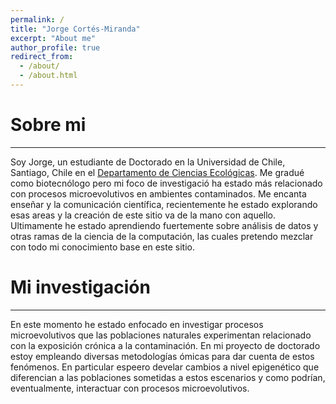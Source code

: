```yaml
---
permalink: /
title: "Jorge Cortés-Miranda"
excerpt: "About me"
author_profile: true
redirect_from: 
  - /about/
  - /about.html
---
```


# Sobre mi
------
Soy Jorge, un estudiante de Doctorado en la Universidad de Chile, Santiago, Chile en el [Departamento de Ciencias Ecológicas](http://ciencias.uchile.cl/departamentos/ciencias-ecologicas/presentacion.html). Me gradué como biotecnólogo pero mi foco de investigació ha estado más relacionado con procesos microevolutivos en ambientes contaminados. Me encanta enseñar y la comunicación científica, recientemente he estado explorando esas areas y la creación de este sitio va de la mano con aquello. Ultimamente he estado aprendiendo fuertemente sobre análisis de datos y otras ramas de la ciencia de la computación, las cuales pretendo mezclar con todo mi conocimiento base en este sitio.

# Mi investigación
------
En este momento he estado enfocado en investigar procesos microevolutivos que las poblaciones naturales experimentan relacionado con la exposición crónica a la contaminación. En mi proyecto de doctorado estoy empleando diversas metodologías ómicas para dar cuenta de estos fenómenos. En particular espeero develar cambios a nivel epigenético que diferencian a las poblaciones sometidas a estos escenarios y como podrían, eventualmente, interactuar con procesos microevolutivos.
